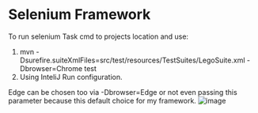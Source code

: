 # Selenium Framework
 To run selenium Task cmd to projects location and use:
 1. mvn -Dsurefire.suiteXmlFiles=src/test/resources/TestSuites/LegoSuite.xml -Dbrowser=Chrome test 
 2. Using InteliJ Run configuration.
 
 Edge can be chosen too via  -Dbrowser=Edge or not even passing this parameter because this default choice for my framework.
 ![image](https://user-images.githubusercontent.com/25178870/156804102-dd6e0b5a-a8d6-480f-99da-98c3de5c6f44.png)


